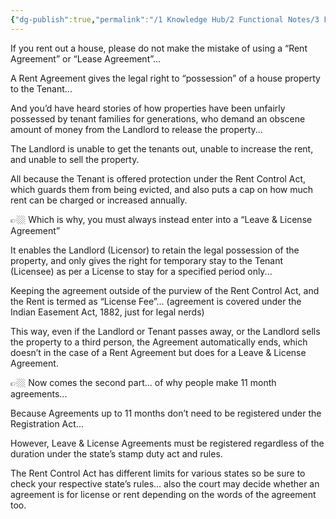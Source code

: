 ```yaml
---
{"dg-publish":true,"permalink":"/1 Knowledge Hub/2 Functional Notes/3 Finance Notes/Chakradhar Finance Notes/Rental Plan/","noteIcon":""}
---
```


If you rent out a house, please do not make the mistake of using a “Rent Agreement” or “Lease Agreement”...  
  
A Rent Agreement gives the legal right to “possession” of a house property to the Tenant...  
  
And you’d have heard stories of how properties have been unfairly possessed by tenant families for generations, who demand an obscene amount of money from the Landlord to release the property...  
  
The Landlord is unable to get the tenants out, unable to increase the rent, and unable to sell the property.  
  
All because the Tenant is offered protection under the Rent Control Act, which guards them from being evicted, and also puts a cap on how much rent can be charged or increased annually.  
  
👉🏼 Which is why, you must always instead enter into a “Leave & License Agreement”  
  
It enables the Landlord (Licensor) to retain the legal possession of the property, and only gives the right for temporary stay to the Tenant (Licensee) as per a License to stay for a specified period only...  
  
Keeping the agreement outside of the purview of the Rent Control Act, and the Rent is termed as “License Fee”... (agreement is covered under the Indian Easement Act, 1882, just for legal nerds)  
  
This way, even if the Landlord or Tenant passes away, or the Landlord sells the property to a third person, the Agreement automatically ends, which doesn’t in the case of a Rent Agreement but does for a Leave & License Agreement.  
  
👉🏼 Now comes the second part... of why people make 11 month agreements...  
  
Because Agreements up to 11 months don’t need to be registered under the Registration Act...  
  
However, Leave & License Agreements must be registered regardless of the duration under the state’s stamp duty act and rules.  
  
The Rent Control Act has different limits for various states so be sure to check your respective state’s rules… also the court may decide whether an agreement is for license or rent depending on the words of the agreement too.